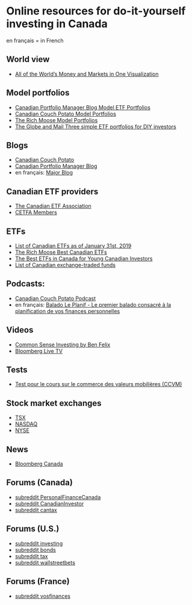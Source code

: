 # Online resources for do-it-yourself investing in Canada

en français = in French

## World view

- [All of the World’s Money and Markets in One Visualization](http://money.visualcapitalist.com/worlds-money-markets-one-visualization-2017/)

## Model portfolios

- [Canadian Portfolio Manager Blog Model ETF Portfolios](http://www.canadianportfoliomanagerblog.com/model-etf-portfolios/)
- [Canadian Couch Potato Model Portfolios](https://canadiancouchpotato.com/model-portfolios/)
- [The Rich Moose Model Portfolios](http://therichmoose.com/portfolios/)
- [The Globe and Mail Three simple ETF portfolios for DIY investors](https://www.theglobeandmail.com/globe-investor/globe-advisor/three-simple-etf-portfolios-for-diy-investors/article37383218/)

## Blogs

- [Canadian Couch Potato](http://canadiancouchpotato.com/)
- [Canadian Portfolio Manager Blog](http://www.canadianportfoliomanagerblog.com/)
- en français: [Major Blog](https://majorblog.com/)

##  Canadian ETF providers

- [The Canadian ETF Association](http://cetfa.ca/)
- [CETFA Members](http://www.cetfa.ca/about/members.html)

## ETFs

- [List of Canadian ETFs as of January 31st, 2019](http://www.cetfa.ca/files/1551283736_ETF%20Association%20List%20of%20Funds%20-%20January%202019.xlsx)
- [The Rich Moose Best Canadian ETFs](http://therichmoose.com/etfs/)
- [The Best ETFs in Canada for Young Canadian Investors](https://youngandthrifty.ca/top-seven-etfs-young-canadian-investors/)
- [List of Canadian exchange-traded funds](https://en.wikipedia.org/wiki/List_of_Canadian_exchange-traded_funds)

## Podcasts:

- [Canadian Couch Potato Podcast](https://canadiancouchpotato.com/podcast/)
- en français: [Balado Le Planif - Le premier balado consacré à la planification de vos finances personnelles](https://baladoleplanif.com/)

## Videos

- [Common Sense Investing by Ben Felix](https://www.youtube.com/channel/UCDXTQ8nWmx_EhZ2v-kp7QxA/videos)
- [Bloomberg Live TV](https://www.bloomberg.com/live/us)

## Tests

- [Test pour le cours sur le commerce des valeurs mobilières (CCVM)](http://test.entrepreneurboursier.com/ccvm.html)

## Stock market exchanges

- [TSX](https://tmxmoney.com/en/index.html)
- [NASDAQ](https://www.nasdaq.com/)
- [NYSE](https://www.nyse.com/index)

## News

- [Bloomberg Canada](https://www.bloomberg.com/canada)

## Forums (Canada)

- [subreddit PersonalFinanceCanada](https://www.reddit.com/r/PersonalFinanceCanada/)
- [subreddit CanadianInvestor](https://www.reddit.com/r/CanadianInvestor/)
- [subreddit cantax](https://www.reddit.com/r/cantax/)

## Forums (U.S.)

- [subreddit investing](https://www.reddit.com/r/investing/)
- [subreddit bonds](https://www.reddit.com/r/bonds/)
- [subreddit tax](https://www.reddit.com/r/tax/)
- [subreddit wallstreetbets](https://www.reddit.com/r/wallstreetbets/)

## Forums (France)

- [subreddit vosfinances](https://www.reddit.com/r/vosfinances/)


